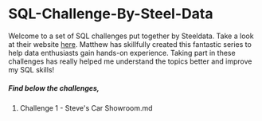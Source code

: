 # SQL-Challenge-By-Steel-Data

Welcome to a set of SQL challenges put together by Steeldata. Take a look at their website [here](https://www.steeldata.org.uk/sql.html). Matthew has skillfully created this fantastic series to help data enthusiasts gain hands-on experience. Taking part in these challenges has really helped me understand the topics better and improve my SQL skills!

##### Find below the challenges,

1. Challenge 1 - Steve's Car Showroom.md
